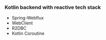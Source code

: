 ### Kotlin backend with reactive tech stack
- Spring-Webflux
- WebClient
- R2DBC
- Kotlin Coroutine
